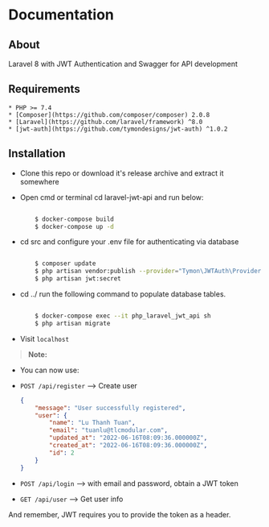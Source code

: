 # Documentation
## About

Laravel 8 with JWT Authentication and Swagger for API development

## Requirements
    * PHP >= 7.4
    * [Composer](https://github.com/composer/composer) 2.0.8
    * [Laravel](https://github.com/laravel/framework) ^8.0
    * [jwt-auth](https://github.com/tymondesigns/jwt-auth) ^1.0.2
## Installation

- Clone this repo or download it's release archive and extract it somewhere
- Open cmd or terminal cd laravel-jwt-api and run below:

    ```bash

        $ docker-compose build
        $ docker-compose up -d

    ```
- cd src and configure your .env file for authenticating via database

    ```bash

        $ composer update
        $ php artisan vendor:publish --provider="Tymon\JWTAuth\Providers\LaravelServiceProvider"
        $ php artisan jwt:secret

    ```
- cd ../ run the following command to populate database tables.

	```bash

        $ docker-compose exec --it php_laravel_jwt_api sh
        $ php artisan migrate

	```

- Visit `localhost`

> **Note:**
- You can now use:

- ```POST /api/register``` –> Create user 

    ```json
    {
    	"message": "User successfully registered",
        "user": {
            "name": "Lu Thanh Tuan",
            "email": "tuanlu@tlcmodular.com",
            "updated_at": "2022-06-16T08:09:36.000000Z",
            "created_at": "2022-06-16T08:09:36.000000Z",
            "id": 2
        }
    }

    ```
     
     
- ```POST /api/login``` –> with email and password, obtain a JWT token

      

- ```GET /api/user``` –> Get user info



And remember, JWT requires you to provide the token as a header.
